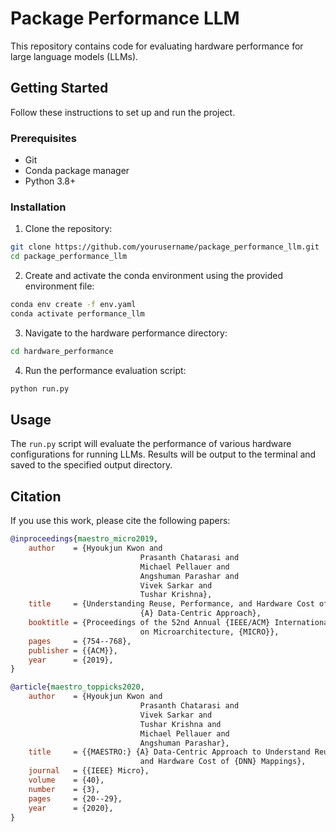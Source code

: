 # Package Performance LLM

This repository contains code for evaluating hardware performance for large language models (LLMs).

## Getting Started

Follow these instructions to set up and run the project.

### Prerequisites

- Git
- Conda package manager
- Python 3.8+

### Installation

1. Clone the repository:
```bash
git clone https://github.com/yourusername/package_performance_llm.git
cd package_performance_llm
```

2. Create and activate the conda environment using the provided environment file:
```bash
conda env create -f env.yaml
conda activate performance_llm
```

3. Navigate to the hardware performance directory:
```bash
cd hardware_performance
```

4. Run the performance evaluation script:
```bash
python run.py
```

## Usage

The `run.py` script will evaluate the performance of various hardware configurations for running LLMs. Results will be output to the terminal and saved to the specified output directory.

## Citation

If you use this work, please cite the following papers:

```bibtex
@inproceedings{maestro_micro2019,
    author    = {Hyoukjun Kwon and
                             Prasanth Chatarasi and
                             Michael Pellauer and
                             Angshuman Parashar and
                             Vivek Sarkar and
                             Tushar Krishna},
    title     = {Understanding Reuse, Performance, and Hardware Cost of {DNN} Dataflow:
                             {A} Data-Centric Approach},
    booktitle = {Proceedings of the 52nd Annual {IEEE/ACM} International Symposium
                             on Microarchitecture, {MICRO}},
    pages     = {754--768},
    publisher = {{ACM}},
    year      = {2019},
}

@article{maestro_toppicks2020,
    author    = {Hyoukjun Kwon and
                             Prasanth Chatarasi and
                             Vivek Sarkar and
                             Tushar Krishna and
                             Michael Pellauer and
                             Angshuman Parashar},
    title     = {{MAESTRO:} {A} Data-Centric Approach to Understand Reuse, Performance,
                             and Hardware Cost of {DNN} Mappings},
    journal   = {{IEEE} Micro},
    volume    = {40},
    number    = {3},
    pages     = {20--29},
    year      = {2020},
}
```
